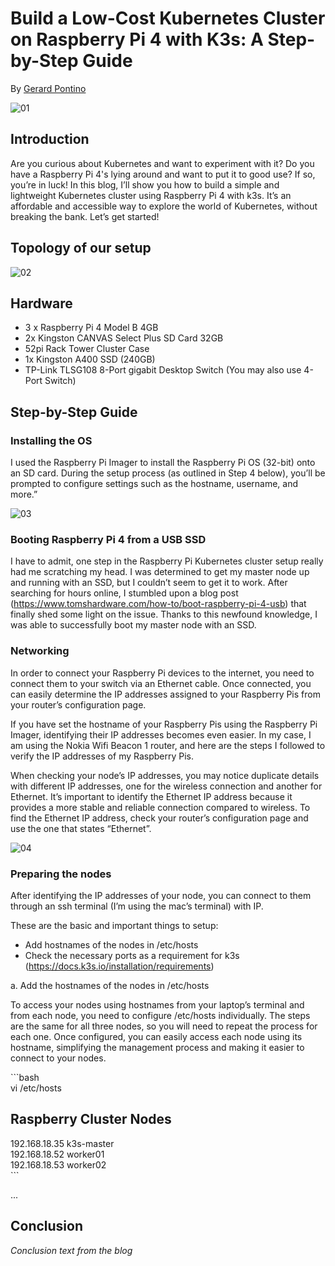# Build a Low-Cost Kubernetes Cluster on Raspberry Pi 4 with K3s: A Step-by-Step Guide

By [Gerard Pontino](https://medium.com/@gerard.pontino)

![01](https://github.com/user-attachments/assets/b3a63f73-0203-4aa2-a9f4-7c0c5e777564)


## Introduction

Are you curious about Kubernetes and want to experiment with it? Do you have a Raspberry Pi 4's lying around and want to put it to good use? If so, you’re in luck! In this blog, I’ll show you how to build a simple and lightweight Kubernetes cluster using Raspberry Pi 4 with k3s. It’s an affordable and accessible way to explore the world of Kubernetes, without breaking the bank. Let’s get started!

## Topology of our setup

![02](https://github.com/user-attachments/assets/962c242e-df43-443b-8554-fc6ae23014ef)

## Hardware

- 3 x Raspberry Pi 4 Model B 4GB
- 2x Kingston CANVAS Select Plus SD Card 32GB
- 52pi Rack Tower Cluster Case
- 1x Kingston A400 SSD (240GB)
- TP-Link TLSG108 8-Port gigabit Desktop Switch (You may also use 4-Port Switch)

## Step-by-Step Guide

### Installing the OS

I used the Raspberry Pi Imager to install the Raspberry Pi OS (32-bit) onto an SD card. During the setup process (as outlined in Step 4 below), you’ll be prompted to configure settings such as the hostname, username, and more.”

![03](https://github.com/user-attachments/assets/9cba6084-33a9-47bd-b041-a7ea3c4c62bf)

### Booting Raspberry Pi 4 from a USB SSD

I have to admit, one step in the Raspberry Pi Kubernetes cluster setup really had me scratching my head. I was determined to get my master node up and running with an SSD, but I couldn’t seem to get it to work. After searching for hours online, I stumbled upon a blog post (https://www.tomshardware.com/how-to/boot-raspberry-pi-4-usb) that finally shed some light on the issue. Thanks to this newfound knowledge, I was able to successfully boot my master node with an SSD.

### Networking

In order to connect your Raspberry Pi devices to the internet, you need to connect them to your switch via an Ethernet cable. Once connected, you can easily determine the IP addresses assigned to your Raspberry Pis from your router’s configuration page.

If you have set the hostname of your Raspberry Pis using the Raspberry Pi Imager, identifying their IP addresses becomes even easier. In my case, I am using the Nokia Wifi Beacon 1 router, and here are the steps I followed to verify the IP addresses of my Raspberry Pis.

When checking your node’s IP addresses, you may notice duplicate details with different IP addresses, one for the wireless connection and another for Ethernet. It’s important to identify the Ethernet IP address because it provides a more stable and reliable connection compared to wireless. To find the Ethernet IP address, check your router’s configuration page and use the one that states “Ethernet”.

![04](https://github.com/user-attachments/assets/29780a7d-3d94-4f53-ae16-5d455d92a193)

### Preparing the nodes

After identifying the IP addresses of your node, you can connect to them through an ssh terminal (I’m using the mac’s terminal) with IP.

These are the basic and important things to setup:

- Add hostnames of the nodes in /etc/hosts
- Check the necessary ports as a requirement for k3s (https://docs.k3s.io/installation/requirements)

a. Add the hostnames of the nodes in /etc/hosts

To access your nodes using hostnames from your laptop’s terminal and from each node, you need to configure /etc/hosts individually. The steps are the same for all three nodes, so you will need to repeat the process for each one. Once configured, you can easily access each node using its hostname, simplifying the management process and making it easier to connect to your nodes.

\```bash  
vi /etc/hosts  
## Raspberry Cluster Nodes  
192.168.18.35 k3s-master  
192.168.18.52 worker01  
192.168.18.53 worker02  
\``` 


...

## Conclusion

_Conclusion text from the blog_
